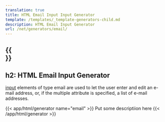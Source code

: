 ```yaml
---
translation: true
title: HTML Email Input Input Generator
template: /templates/_template-generators-child.md
description: HTML Email Input Generator
url: /net/generators/email/
---
```


{{<section overview>}}
---
h2: HTML Email Input Generator
---

[input](https://html.spec.whatwg.org/multipage/input.html#the-input-element) elements of type email are used to let the user enter and edit an e-mail address, or, if the multiple attribute is specified, a list of e-mail addresses.

{{< app/html/generator name="email" >}}
Put some descriptiion here
{{< /app/html/generator >}}
